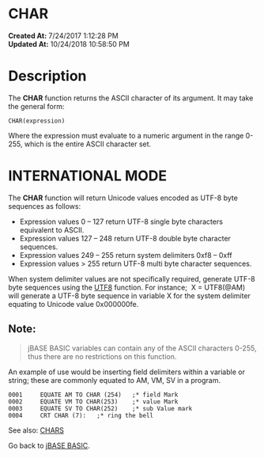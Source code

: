 # CHAR

**Created At:** 7/24/2017 1:12:28 PM  
**Updated At:** 10/24/2018 10:58:50 PM  


# Description

The **CHAR** function returns the ASCII character of its argument. It may take the general form:

```
CHAR(expression)
```

Where the expression must evaluate to a numeric argument in the range 0-255, which is the entire ASCII character set.

# INTERNATIONAL MODE

The **CHAR** function will return Unicode values encoded as UTF-8 byte sequences as follows:

- Expression values 0 – 127 return UTF-8 single byte characters equivalent to ASCII.
- Expression values 127 – 248 return UTF-8 double byte character sequences.
- Expression values 249 – 255 return system delimiters 0xf8 – 0xff
- Expression values &gt; 255 return UTF-8 multi byte character sequences.


When system delimiter values are not specifically required, generate UTF-8 byte sequences using the [UTF8](279557-utf8) function. For instance;  X = UTF8(@AM) will generate a UTF-8 byte sequence in variable X for the system delimiter equating to Unicode value 0x000000fe.

## Note:


> jBASE BASIC variables can contain any of the ASCII characters 0-255, thus there are no restrictions on this function.


An example of use would be inserting field delimiters within a variable or string; these are commonly equated to AM, VM, SV in a program.

```
0001     EQUATE AM TO CHAR (254)   ;* field Mark
0002     EQUATE VM TO CHAR(253)    ;* value Mark
0003     EQUATE SV TO CHAR(252)    ;* sub Value mark
0004     CRT CHAR (7):   ;* ring the bell
```



See also: [CHARS](/36868-jbase-basic/264329-chars)

Go back to [jBASE BASIC](263498-jbase-basic).
